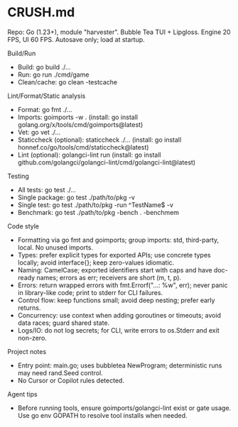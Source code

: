 # CRUSH.md

Repo: Go (1.23+), module "harvester". Bubble Tea TUI + Lipgloss. Engine 20 FPS, UI 60 FPS. Autosave only; load at startup.

Build/Run
- Build: go build ./...
- Run: go run ./cmd/game
- Clean/cache: go clean -testcache

Lint/Format/Static analysis
- Format: go fmt ./...
- Imports: goimports -w .  (install: go install golang.org/x/tools/cmd/goimports@latest)
- Vet: go vet ./...
- Staticcheck (optional): staticcheck ./...  (install: go install honnef.co/go/tools/cmd/staticcheck@latest)
- Lint (optional): golangci-lint run  (install: go install github.com/golangci/golangci-lint/cmd/golangci-lint@latest)

Testing
- All tests: go test ./...
- Single package: go test ./path/to/pkg -v
- Single test: go test ./path/to/pkg -run ^TestName$ -v
- Benchmark: go test ./path/to/pkg -bench . -benchmem

Code style
- Formatting via go fmt and goimports; group imports: std, third-party, local. No unused imports.
- Types: prefer explicit types for exported APIs; use concrete types locally; avoid interface{}; keep zero-values idiomatic.
- Naming: CamelCase; exported identifiers start with caps and have doc-ready names; errors as err; receivers are short (m, t, p).
- Errors: return wrapped errors with fmt.Errorf("...: %w", err); never panic in library-like code; print to stderr for CLI failures.
- Control flow: keep functions small; avoid deep nesting; prefer early returns.
- Concurrency: use context when adding goroutines or timeouts; avoid data races; guard shared state.
- Logs/IO: do not log secrets; for CLI, write errors to os.Stderr and exit non-zero.

Project notes
- Entry point: main.go; uses bubbletea NewProgram; deterministic runs may need rand.Seed control.
- No Cursor or Copilot rules detected.

Agent tips
- Before running tools, ensure goimports/golangci-lint exist or gate usage. Use go env GOPATH to resolve tool installs when needed.